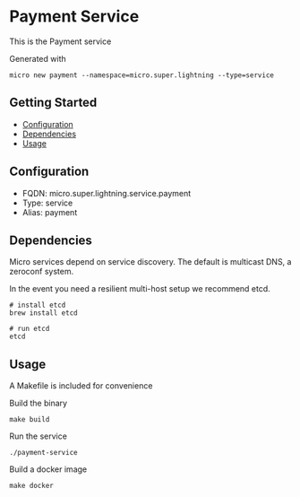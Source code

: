 # Payment Service

This is the Payment service

Generated with

```
micro new payment --namespace=micro.super.lightning --type=service
```

## Getting Started

- [Configuration](#configuration)
- [Dependencies](#dependencies)
- [Usage](#usage)

## Configuration

- FQDN: micro.super.lightning.service.payment
- Type: service
- Alias: payment

## Dependencies

Micro services depend on service discovery. The default is multicast DNS, a zeroconf system.

In the event you need a resilient multi-host setup we recommend etcd.

```
# install etcd
brew install etcd

# run etcd
etcd
```

## Usage

A Makefile is included for convenience

Build the binary

```
make build
```

Run the service
```
./payment-service
```

Build a docker image
```
make docker
```